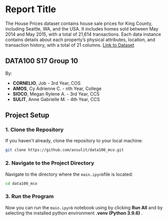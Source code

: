 # Report Title
The House Prices dataset contains house sale prices for King County, including Seattle, WA, and the USA. It includes homes sold between May 2014 and May 2015, with a total of 21,614 transactions. Each data instance contains details about each property’s physical attributes, location, and transaction history, with a total of 21 columns.  [Link to Dataset](https://www.kaggle.com/datasets/harlfoxem/housesalesprediction/data)

## DATA100 S17 Group 10
By:
- <b>CORNELIO</b>, Job - 3rd Year, COS<br>
- <b>AMOS</b>, Cy Adrienne C. - nth Year, College<br>
- <b>SIOCO</b>, Megan Rylene A. - 3rd Year, CCS<br> 
- <b>SULIT</b>, Anne Gabrielle M. - 4th Year, CCS

## Project Setup

### 1. Clone the Repository
If you haven't already, clone the repository to your local machine:
```sh
git clone https://github.com/axsulit/data100_mco.git
```

### 2. Navigate to the Project Directory
Navigate to the directory where the `main.ipynb`file is located:
```sh
cd data100_mco
```

### 3. Run the Program
Now you can run the `main.ipynb` notebook using by clicking <b>Run All</b> and by selecting the installed python environment <b> .venv (Python 3.9.6) </b>.
